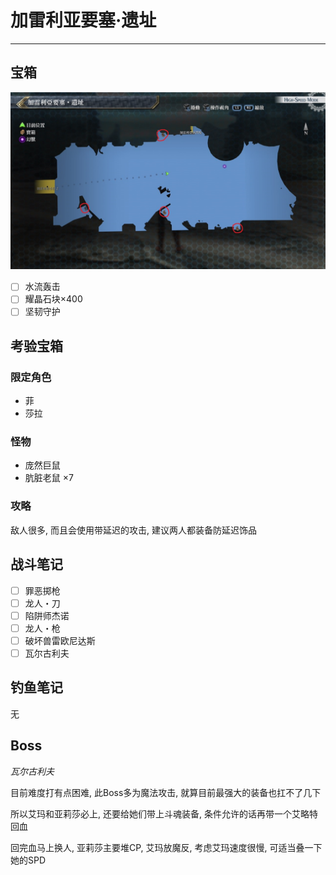 # 加雷利亚要塞‧遗址

---

## 宝箱

![加雷利亚要塞‧遗址](../images/map_加雷利亚要塞‧遗址.jpg)

- [ ]  水流轰击
- [ ]  耀晶石块×400
- [ ]  坚韧守护

## 考验宝箱

### 限定角色

- 菲
- 莎拉

### 怪物

- 庞然巨鼠
- 肮脏老鼠 ×7

### 攻略

敌人很多, 而且会使用带延迟的攻击, 建议两人都装备防延迟饰品

## 战斗笔记

- [ ] 罪恶掷枪
- [ ] 龙人・刀
- [ ] 陷阱师杰诺
- [ ] 龙人・枪
- [ ] 破坏兽雷欧尼达斯
- [ ] 瓦尔古利夫

## 钓鱼笔记

无

## Boss

*瓦尔古利夫*

目前难度打有点困难, 此Boss多为魔法攻击, 就算目前最强大的装备也扛不了几下

所以艾玛和亚莉莎必上, 还要给她们带上斗魂装备, 条件允许的话再带一个艾略特回血

回完血马上换人, 亚莉莎主要堆CP, 艾玛放魔反, 考虑艾玛速度很慢, 可适当叠一下她的SPD